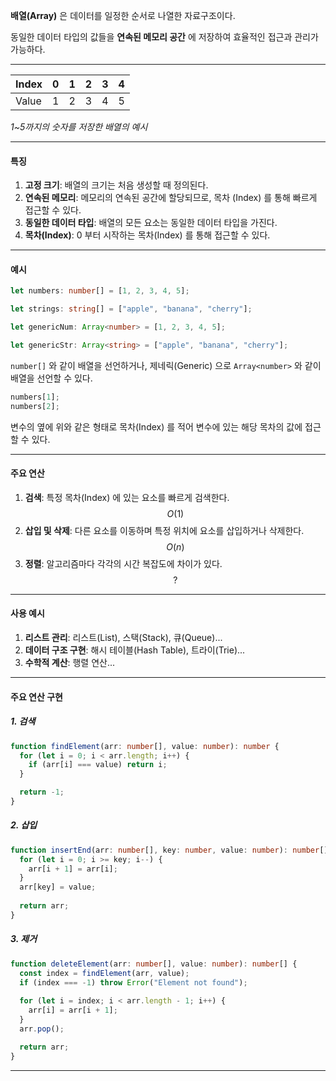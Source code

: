 
__배열(Array)__ 은 데이터를 일정한 순서로 나열한 자료구조이다.


동일한 데이터 타입의 값들을 __연속된 메모리 공간__ 에 저장하여
효율적인 접근과 관리가 가능하다.

---

| Index | 0   | 1   | 2   | 3   | 4   |
| ----- | --- | --- | --- | --- | --- |
| Value | 1   | 2   | 3   | 4   | 5   |

_1~5까지의 숫자를 저장한 배열의 예시_

---
#### 특징

1. __고정 크기__: 배열의 크기는 처음 생성할 때 정의된다.
2. __연속된 메모리__: 메모리의 연속된 공간에 할당되므로, 목차 (Index) 를 통해 빠르게 접근할 수 있다.
3. __동일한 데이터 타입__: 배열의 모든 요소는 동일한 데이터 타입을 가진다.
4. __목차(Index)__: 0 부터 시작하는 목차(Index) 를 통해 접근할 수 있다.

---
#### 예시

```typescript
let numbers: number[] = [1, 2, 3, 4, 5];

let strings: string[] = ["apple", "banana", "cherry"];

let genericNum: Array<number> = [1, 2, 3, 4, 5];

let genericStr: Array<string> = ["apple", "banana", "cherry"];
```

`number[]` 와 같이 배열을 선언하거나, 제네릭(Generic) 으로 `Array<number>` 와 같이 배열을 선언할 수 있다.

```TypeScript
numbers[1];
numbers[2];
```

변수의 옆에 위와 같은 형태로 목차(Index) 를 적어 변수에 있는 해당 목차의 값에 접근할 수 있다.

___
#### 주요 연산

1. __검색__: 특정 목차(Index) 에 있는 요소를 빠르게 검색한다. <br />
$$O(1)$$ 
2. __삽입 및 삭제__: 다른 요소를 이동하며 특정 위치에 요소를 삽입하거나 삭제한다. <br />
$$O(n)$$
3. __정렬__: 알고리즘마다 각각의 시간 복잡도에 차이가 있다. <br />
$$?$$
---
#### 사용 예시

1. __리스트 관리__: 리스트(List), 스택(Stack), 큐(Queue)...
2. __데이터 구조 구현__: 해시 테이블(Hash Table), 트라이(Trie)...
3. __수학적 계산__: 행렬 연산...

---

#### 주요 연산 구현

##### 1. 검색

```TypeScript
function findElement(arr: number[], value: number): number {
  for (let i = 0; i < arr.length; i++) {
    if (arr[i] === value) return i;
  }

  return -1;
}
```

##### 2. 삽입

```TypeScript
function insertEnd(arr: number[], key: number, value: number): number[] {
  for (let i = 0; i >= key; i--) {
    arr[i + 1] = arr[i];
  }
  arr[key] = value;
  
  return arr;
}
```

##### 3. 제거

```TypeScript
function deleteElement(arr: number[], value: number): number[] {
  const index = findElement(arr, value);
  if (index === -1) throw Error("Element not found");
  
  for (let i = index; i < arr.length - 1; i++) {
    arr[i] = arr[i + 1];
  }
  arr.pop();

  return arr;
}
```

---

